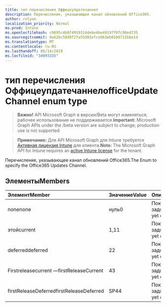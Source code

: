 ```yaml
---
title: тип перечисления Оффицеупдатечаннел
description: Перечисление, указывающее канал обновлений Office365.
author: rolyon
localization_priority: Normal
ms.prod: Intune
ms.openlocfilehash: c9895c4b8f4919314de6e4be49197f07c98ed735
ms.sourcegitcommit: 0a62bc5849f27a55d83efce9b3eb01b9711bbe1d
ms.translationtype: MT
ms.contentlocale: ru-RU
ms.lasthandoff: 06/14/2019
ms.locfileid: "34993335"
---
```

# <a name="officeupdatechannel-enum-type"></a><span data-ttu-id="cc0ba-103">тип перечисления Оффицеупдатечаннел</span><span class="sxs-lookup"><span data-stu-id="cc0ba-103">officeUpdateChannel enum type</span></span>

> <span data-ttu-id="cc0ba-104">**Важно!** API Microsoft Graph в версии/Beta могут изменяться; рабочее использование не поддерживается.</span><span class="sxs-lookup"><span data-stu-id="cc0ba-104">**Important:** Microsoft Graph APIs under the /beta version are subject to change; production use is not supported.</span></span>

> <span data-ttu-id="cc0ba-105">**Примечание:** Для API Microsoft Graph для Intune требуется [Активная лицензия Intune](https://go.microsoft.com/fwlink/?linkid=839381) для клиента.</span><span class="sxs-lookup"><span data-stu-id="cc0ba-105">**Note:** The Microsoft Graph API for Intune requires an [active Intune license](https://go.microsoft.com/fwlink/?linkid=839381) for the tenant.</span></span>

<span data-ttu-id="cc0ba-106">Перечисление, указывающее канал обновлений Office365.</span><span class="sxs-lookup"><span data-stu-id="cc0ba-106">The Enum to specify the Office365 Updates Channel.</span></span>

## <a name="members"></a><span data-ttu-id="cc0ba-107">Элементы</span><span class="sxs-lookup"><span data-stu-id="cc0ba-107">Members</span></span>
|<span data-ttu-id="cc0ba-108">Элемент</span><span class="sxs-lookup"><span data-stu-id="cc0ba-108">Member</span></span>|<span data-ttu-id="cc0ba-109">Значение</span><span class="sxs-lookup"><span data-stu-id="cc0ba-109">Value</span></span>|<span data-ttu-id="cc0ba-110">Описание</span><span class="sxs-lookup"><span data-stu-id="cc0ba-110">Description</span></span>|
|:---|:---|:---|
|<span data-ttu-id="cc0ba-111">none</span><span class="sxs-lookup"><span data-stu-id="cc0ba-111">none</span></span>|<span data-ttu-id="cc0ba-112">нуль</span><span class="sxs-lookup"><span data-stu-id="cc0ba-112">0</span></span>|<span data-ttu-id="cc0ba-113">Пока не задокументировано.</span><span class="sxs-lookup"><span data-stu-id="cc0ba-113">Not yet documented</span></span>|
|<span data-ttu-id="cc0ba-114">этой</span><span class="sxs-lookup"><span data-stu-id="cc0ba-114">current</span></span>|<span data-ttu-id="cc0ba-115">1,1</span><span class="sxs-lookup"><span data-stu-id="cc0ba-115">1</span></span>|<span data-ttu-id="cc0ba-116">Пока не задокументировано.</span><span class="sxs-lookup"><span data-stu-id="cc0ba-116">Not yet documented</span></span>|
|<span data-ttu-id="cc0ba-117">deferred</span><span class="sxs-lookup"><span data-stu-id="cc0ba-117">deferred</span></span>|<span data-ttu-id="cc0ba-118">2</span><span class="sxs-lookup"><span data-stu-id="cc0ba-118">2</span></span>|<span data-ttu-id="cc0ba-119">Пока не задокументировано.</span><span class="sxs-lookup"><span data-stu-id="cc0ba-119">Not yet documented</span></span>|
|<span data-ttu-id="cc0ba-120">Firstreleasecurrent —</span><span class="sxs-lookup"><span data-stu-id="cc0ba-120">firstReleaseCurrent</span></span>|<span data-ttu-id="cc0ba-121">4</span><span class="sxs-lookup"><span data-stu-id="cc0ba-121">3</span></span>|<span data-ttu-id="cc0ba-122">Пока не задокументировано.</span><span class="sxs-lookup"><span data-stu-id="cc0ba-122">Not yet documented</span></span>|
|<span data-ttu-id="cc0ba-123">firstReleaseDeferred</span><span class="sxs-lookup"><span data-stu-id="cc0ba-123">firstReleaseDeferred</span></span>|<span data-ttu-id="cc0ba-124">SP4</span><span class="sxs-lookup"><span data-stu-id="cc0ba-124">4</span></span>|<span data-ttu-id="cc0ba-125">Пока не задокументировано.</span><span class="sxs-lookup"><span data-stu-id="cc0ba-125">Not yet documented</span></span>|





